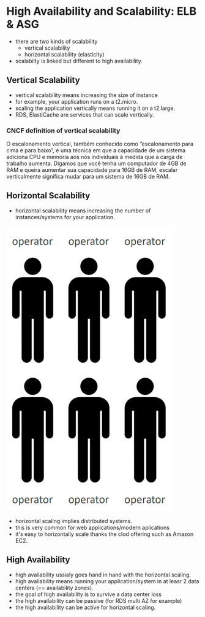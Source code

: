 # High Availability and Scalability: ELB & ASG
- there are two kinds of scalability
  - vertical scalability
  - horizontal scalability (elasticity)
- scalabilty is linked but different to high availability.

## Vertical Scalability
- vertical scalability means increasing the size of instance
- for example, your application runs on a t2.micro.
- scaling the application vertically means running it on a t2.large.
- RDS, ElastiCache are services that can scale vertically.

### CNCF definition of vertical scalability
O escalonamento vertical, também conhecido como “escalonamento para cima e para baixo”, é uma técnica em que a capacidade de um sistema adiciona CPU e memória aos nós individuais à medida que a carga de trabalho aumenta. Digamos que você tenha um computador de 4GB de RAM e queira aumentar sua capacidade para 16GB de RAM, escalar verticalmente significa mudar para um sistema de 16GB de RAM.

## Horizontal Scalability
- horizontal scalability means increasing the number of instances/systems for your application.

![text](https://github.com/aws-expert/learning-aws-solutions-architect/blob/main/images/image1.png)

- horizontal scaling implies distributed systems.
- this is very common for web applications/modern aplications
- it's easy to horizontally scale thanks the clod offering such as Amazon EC2.

## High Availability
- high availability ussialy goes hand in hand with the horizontal scaling.
- high availability means running your application/system in at leasr 2 data centers (== availability zones).
- the goal of high availability is to survive a data center loss
- the high availability can be passive (for RDS multi AZ for example)
- the high availability can be active for horizontal scaling.




